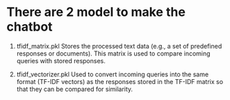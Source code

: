# There are 2 model to make the chatbot

1. tfidf_matrix.pkl
Stores the processed text data (e.g., a set of predefined responses or documents). This matrix is used to compare incoming queries with stored responses.

2. tfidf_vectorizer.pkl
Used to convert incoming queries into the same format (TF-IDF vectors) as the responses stored in the TF-IDF matrix so that they can be compared for similarity.